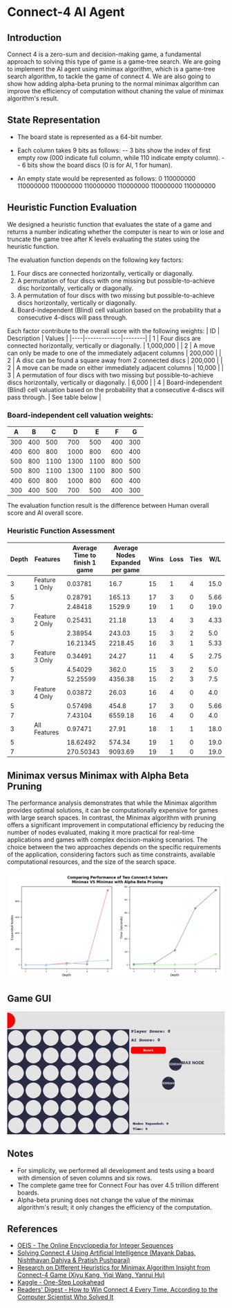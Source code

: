 # Connect-4 AI Agent

## Introduction
Connect 4 is a zero-sum and decision-making game, a fundamental approach to solving this type of game is a game-tree search. We are going to implement the AI agent using minimax algorithm, which is a game-tree search algorithm, to tackle the game of connect 4. We are also going to show how adding alpha-beta pruning to the normal minimax algorithm can improve the efficiency of computation without chaning the value of minimax algorithm's result.

## State Representation
- The board state is represented as a 64-bit number.
- Each column takes 9 bits as follows:
-- 3 bits show the index of first empty row (000 indicate full column, while 110 indicate empty column).
-- 6 bits show the board discs (0 is for AI, 1 for human).

- An empty state would be represented as follows:
0 110000000 110000000 110000000 110000000 110000000 110000000 110000000

## Heuristic Function Evaluation
We designed a heuristic function that evaluates the state of a game and returns a number indicating whether the computer is near to win or lose and truncate the game tree after K levels evaluating the states using the heuristic function.

The evaluation function depends on the following key factors:
1. Four discs are connected horizontally, vertically or diagonally.
2. A permutation of four discs with one missing but possible-to-achieve disc horizontally, vertically or diagonally.
3. A permutation of four discs with two missing but possible-to-achieve discs horizontally, vertically or diagonally.
4. Board-independent (Blind) cell valuation based on the probability that a consecutive 4-discs will pass through.

Each factor contribute to the overall score with the following weights:
| ID | Description | Values |
|----|-------------|--------|
| 1  | Four discs are connected horizontally, vertically or diagonally. | 1,000,000 |
| 2  | A move can only be made to one of the immediately adjacent columns | 200,000 |
| 2  | A disc can be found a square away from 2 connected discs | 200,000 |
| 2  | A move can be made on either immediately adjacent columns | 10,000 |
| 3  | A permutation of four discs with two missing but possible-to-achieve discs horizontally, vertically or diagonally. | 6,000 |
| 4  | Board-independent (Blind) cell valuation based on the probability that a consecutive 4-discs will pass through. | See table below |

### Board-independent cell valuation weights:
| A  | B  | C  | D   | E   | F  | G  |
|----|----|----|-----|-----|----|----|
| 300| 400| 500| 700 | 500 | 400| 300|
| 400| 600| 800| 1000| 800 | 600| 400|
| 500| 800| 1100| 1300| 1100| 800| 500|
| 500| 800| 1100| 1300| 1100| 800| 500|
| 400| 600| 800| 1000| 800 | 600| 400|
| 300| 400| 500| 700 | 500 | 400| 300|

The evaluation function result is the difference between Human overall score and AI overall score.

### Heuristic Function Assessment
| Depth | Features     | Average Time to finish 1 game | Average Nodes Expanded per game | Wins | Loss | Ties | W/L  |
|-------|--------------|-------------------------------|---------------------------------|------|------|------|------|
| 3     | Feature 1 Only | 0.03781                      | 16.7                            | 15   | 1    | 4    | 15.0 |
| 5     |              | 0.28791                      | 165.13                          | 17   | 3    | 0    | 5.66 |
| 7     |              | 2.48418                      | 1529.9                          | 19   | 1    | 0    | 19.0 |
| 3     | Feature 2 Only | 0.25431                      | 21.18                           | 13   | 4    | 3    | 4.33 |
| 5     |              | 2.38954                      | 243.03                          | 15   | 3    | 2    | 5.0  |
| 7     |              | 16.21345                     | 2218.45                         | 16   | 3    | 1    | 5.33 |
| 3     | Feature 3 Only | 0.34491                      | 24.27                           | 11   | 4    | 5    | 2.75 |
| 5     |              | 4.54029                      | 362.0                           | 15   | 3    | 2    | 5.0  |
| 7     |              | 52.25599                     | 4356.38                         | 15   | 2    | 3    | 7.5  |
| 3     | Feature 4 Only | 0.03872                      | 26.03                           | 16   | 4    | 0    | 4.0  |
| 5     |              | 0.57498                      | 454.8                           | 17   | 3    | 0    | 5.66 |
| 7     |              | 7.43104                      | 6559.18                         | 16   | 4    | 0    | 4.0  |
| 3     | All Features | 0.97471                      | 27.91                           | 18   | 1    | 1    | 18.0 |
| 5     |              | 18.62492                     | 574.34                          | 19   | 1    | 0    | 19.0 |
| 7     |              | 270.50343                    | 9093.69                         | 19   | 1    | 0    | 19.0 |


## Minimax versus Minimax with Alpha Beta Pruning
The performance analysis demonstrates that while the Minimax algorithm provides optimal solutions, it can be computationally expensive for games with large search spaces. In contrast, the Minimax algorithm with pruning offers a significant improvement in computational efficiency by reducing the number of nodes evaluated, making it more practical for real-time applications and games with complex decision-making scenarios. The choice between the two approaches depends on the specific requirements of the application, considering factors such as time constraints, available computational resources, and the size of the search space.

<img src="img/algorithm-comparison-chart.png">

## Game GUI
<img src="img/game.gif">


## Notes
- For simplicity, we performed all development and tests using a board with dimension of seven columns and six rows.
- The complete game tree for Connect Four has over 4.5 trillion different boards.
- Alpha-beta pruning does not change the value of the minimax algorithm's result; it only changes the efficiency of the computation.

## References
- [OEIS - The Online Encyclopedia for Integer Sequences](https://oeis.org/A212693)
- [Solving Connect 4 Using Artificial Intelligence (Mayank Dabas, Nishthavan Dahiya & Pratish Pushparaj)](https://link.springer.com/chapter/10.1007/978-981-16-2594-7_59)
- [Research on Different Heuristics for Minimax Algorithm Insight from Connect-4 Game (Xiyu Kang, Yiqi Wang, Yanrui Hu)](https://file.scirp.org/Html/1-9601415_90972.htm)
- [Kaggle - One-Step Lookahead](https://www.kaggle.com/code/alexisbcook/one-step-lookahead)
- [Readers' Digest - How to Win Connect 4 Every Time, According to the Computer Scientist Who Solved It](https://www.rd.com/article/how-to-win-connect-4/)